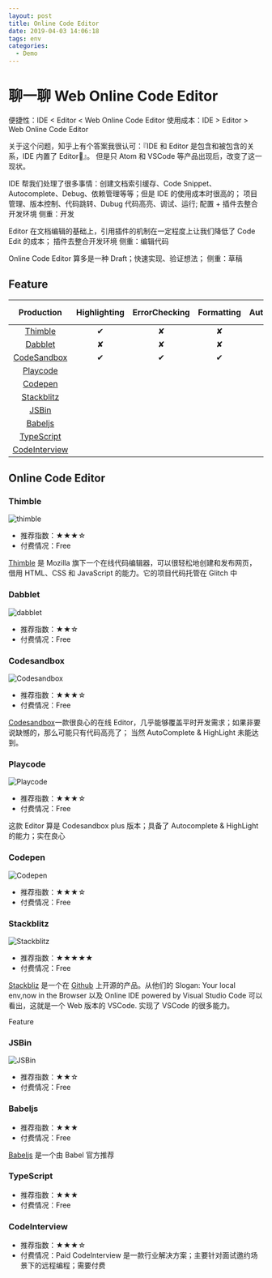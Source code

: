 ```yaml
---
layout: post
title: Online Code Editor
date: 2019-04-03 14:06:18
tags: env
categories:
  - Demo
---
```


# 聊一聊 Web Online Code Editor

便捷性：IDE < Editor < Web Online Code Editor
使用成本：IDE > Editor > Web Online Code Editor

关于这个问题，知乎上有个答案我很认可：『IDE 和 Editor 是包含和被包含的关系，IDE 内置了 Editor』。
但是只 Atom 和 VSCode 等产品出现后，改变了这一现状。

<!-- more -->

IDE 帮我们处理了很多事情：创建文档索引缓存、Code Snippet、Autocomplete、Debug、依赖管理等等；但是 IDE 的使用成本时很高的；
项目管理、版本控制、代码跳转、Dubug
代码高亮、调试、运行;
配置 + 插件去整合开发环境
侧重：开发

Editor 在文档编辑的基础上，引用插件的机制在一定程度上让我们降低了 Code Edit 的成本；
插件去整合开发环境
侧重：编辑代码

Online Code Editor 算多是一种 Draft；快速实现、验证想法；
侧重：草稿

## Feature

|           Production            | Highlighting | ErrorChecking | Formatting | AutoCompletion | Debugging | ES Compiler | TS Compiler | Dependencies | Project Support | Directory Support |
| :-----------------------------: | :----------: | :-----------: | :--------: | :------------: | :-------: | :---------: | :---------: | :----------: | :-------------: | :---------------: |
|       [Thimble](#Thimble)       |      ✔       |       ✘       |     ✘      |       ✔        |     ✘     |      ✘      |      ✘      |      ✘       |        ✔        |         ✔         |
|       [Dabblet](#Dabblet)       |      ✘       |       ✘       |     ✘      |       ✘        |     ✘     |      ✘      |      ✘      |      ✘       |        ✔        |         ✘         |
|   [CodeSandbox](#Codesandbox)   |      ✔       |       ✔       |     ✔      |       ✔        |     ✘     |      ✔      |      ✔      |      ✔       |        ✔        |         ✔         |
|      [Playcode](#Playcode)      |              |               |            |                |           |             |             |              |                 |                   |
|       [Codepen](#Codepen)       |              |               |            |                |           |             |             |              |                 |                   |
|    [Stackblitz](#Stackblitz)    |              |               |            |                |           |             |             |              |                 |                   |
|         [JSBin](#JSBin)         |              |               |            |                |           |             |             |              |                 |                   |
|       [Babeljs](#Babeljs)       |              |               |            |                |           |             |             |              |                 |                   |
|    [TypeScript](#TypeScript)    |              |               |            |                |           |             |             |              |                 |                   |
| [CodeInterview](#CodeInterview) |              |               |            |                |           |             |             |              |                 |                   |

## Online Code Editor

### Thimble

![thimble](./thimble.jpeg)

- 推荐指数：★★★☆
- 付费情况：Free

[Thimble](https://thimble.mozilla.org/) 是 Mozilla 旗下一个在线代码编辑器，可以很轻松地创建和发布网页， 借用 HTML、CSS 和 JavaScript 的能力。它的项目代码托管在 Glitch 中

### Dabblet

![dabblet](./dabblet.jpeg)

- 推荐指数：★★☆
- 付费情况：Free

### Codesandbox

![Codesandbox](./codesandbox.jpeg)

- 推荐指数：★★★☆
- 付费情况：Free

[Codesandbox](http://)一款很良心的在线 Editor，几乎能够覆盖平时开发需求；如果非要说缺憾的，那么可能只有代码高亮了；
当然 AutoComplete & HighLight 未能达到。

### Playcode

![Playcode](./playcode.jpeg)

- 推荐指数：★★★☆
- 付费情况：Free

这款 Editor 算是 Codesandbox plus 版本；具备了 Autocomplete & HighLight 的能力；实在良心

### Codepen

![Codepen](./codepen.jpeg)

- 推荐指数：★★★☆
- 付费情况：Free

### Stackblitz

![Stackblitz](./stackblitz.jpeg)

- 推荐指数：★★★★★
- 付费情况：Free

[Stackbliz](https://stackblitz.com/) 是一个在 [Github](https://github.com/stackblitz/core/) 上开源的产品。从他们的 Slogan: Your local env,now in the Browser
以及 Online IDE powered by Visual Studio Code 可以看出，这就是一个 Web 版本的 VSCode. 实现了 VSCode 的很多能力。

Feature

### JSBin

![JSBin](./jsbin.jpeg)

- 推荐指数：★★☆
- 付费情况：Free

### Babeljs

- 推荐指数：★★★
- 付费情况：Free

[Babeljs](https://babeljs.io/repl) 是一个由 Babel 官方推荐

### TypeScript

- 推荐指数：★★★
- 付费情况：Free

### CodeInterview

- 推荐指数：★★★☆
- 付费情况：Paid
  CodeInterview 是一款行业解决方案；主要针对面试邀约场景下的远程编程；需要付费

